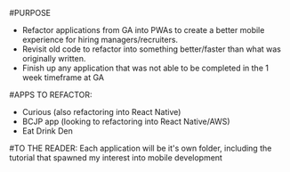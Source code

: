 #PURPOSE
- Refactor applications from GA into PWAs to create a better mobile experience for hiring managers/recruiters.
- Revisit old code to refactor into something better/faster than what was originally written.
- Finish up any application that was not able to be completed in the 1 week timeframe at GA

#APPS TO REFACTOR:
- Curious (also refactoring into React Native)
- BCJP app (looking to refactoring into React Native/AWS)
- Eat Drink Den

#TO THE READER: 
Each application will be it's own folder, including the tutorial that spawned my interest into mobile development